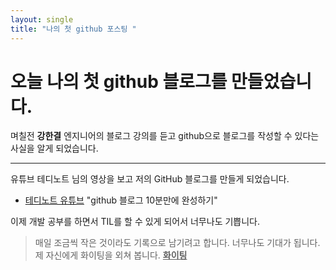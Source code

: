 ```yaml
---
layout: single
title: "나의 첫 github 포스팅 "
---
```


# 오늘 나의 첫 github 블로그를 만들었습니다.

며칠전 **강한결** 엔지니어의 블로그 강의를 듣고 github으로 블로그를 작성할 수 있다는 사실을 알게 되었습니다.

---

유튜브 테디노트 님의 영상을 보고 저의 GitHub 블로그를 만들게 되었습니다.

- [테디노트 유튜브](https://youtu.be/ACzFIAOsfpM) "github 블로그 10분만에 완성하기"

이제 개발 공부를 하면서 TIL를 할 수 있게 되어서 너무나도 기쁩니다.

> 매일 조금씩 작은 것이라도 기록으로 남기려고 합니다.
> 너무나도 기대가 됩니다.
> 제 자신에게 화이팅을 외쳐 봅니다.
> <u>**화이팅**</u>
